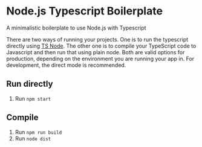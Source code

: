 # Node.js Typescript Boilerplate

A minimalistic boilerplate to use Node.js with Typescript

There are two ways of running your projects. One is to run the typescript directly using [TS Node](https://github.com/TypeStrong/ts-node). The other one is to compile your TypeScript code to Javascript and then run that using plain node. Both are valid options for production, depending on the environment you are running your app in. For development, the direct mode is recommended.

## Run directly

1. Run `npm start`

## Compile

1. Run `npm run build`
1. Run `node dist`
